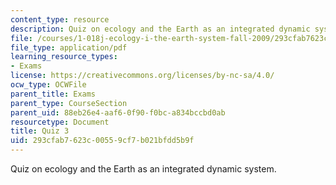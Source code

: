 ```yaml
---
content_type: resource
description: Quiz on ecology and the Earth as an integrated dynamic system.
file: /courses/1-018j-ecology-i-the-earth-system-fall-2009/293cfab7623c00559cf7b021bfdd5b9f_MIT1_018JF09_study_3.pdf
file_type: application/pdf
learning_resource_types:
- Exams
license: https://creativecommons.org/licenses/by-nc-sa/4.0/
ocw_type: OCWFile
parent_title: Exams
parent_type: CourseSection
parent_uid: 88eb26e4-aaf6-0f90-f0bc-a834bccbd0ab
resourcetype: Document
title: Quiz 3
uid: 293cfab7-623c-0055-9cf7-b021bfdd5b9f
---
```

Quiz on ecology and the Earth as an integrated dynamic system.